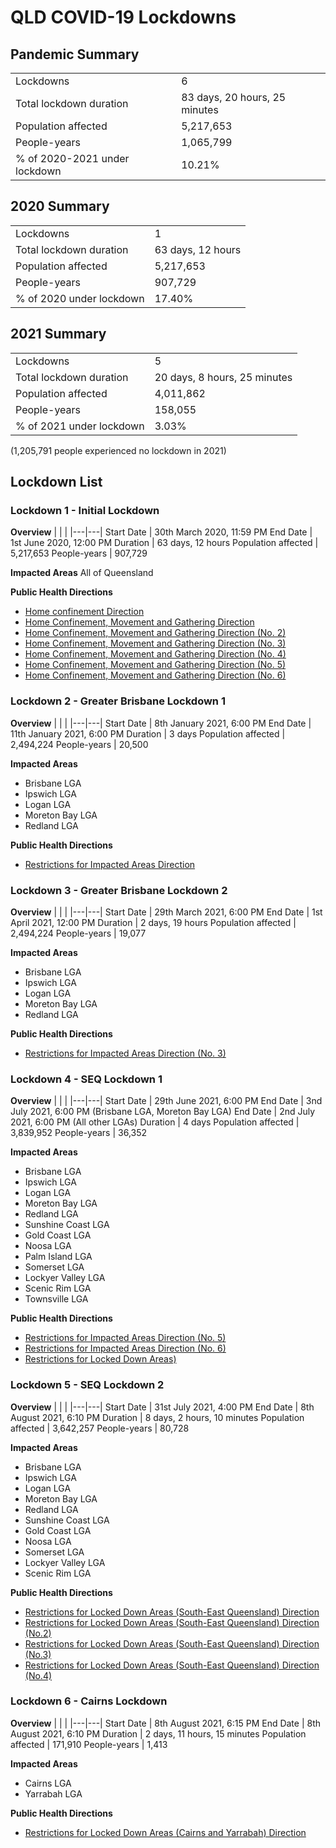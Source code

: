 # QLD COVID-19 Lockdowns

## Pandemic Summary

|   |   |
|---|---|
Lockdowns | 6
Total lockdown duration | 83 days, 20 hours, 25 minutes
Population affected | 5,217,653
People-years | 1,065,799
% of 2020-2021 under lockdown | 10.21%

## 2020 Summary

|   |   |
|---|---|
Lockdowns | 1
Total lockdown duration | 63 days, 12 hours
Population affected | 5,217,653
People-years | 907,729
% of 2020 under lockdown | 17.40%

## 2021 Summary

|   |   |
|---|---|
Lockdowns | 5
Total lockdown duration | 20 days, 8 hours, 25 minutes
Population affected | 4,011,862 
People-years | 158,055
% of 2021 under lockdown | 3.03%

(1,205,791 people experienced no lockdown in 2021)

## Lockdown List

### Lockdown 1 - Initial Lockdown

**Overview**
|   |   |
|---|---|
Start Date | 30th March 2020, 11:59 PM
End Date | 1st June 2020, 12:00 PM
Duration | 63 days, 12 hours
Population affected | 5,217,653
People-years | 907,729

**Impacted Areas**
All of Queensland

**Public Health Directions**
 * [Home confinement Direction](https://www.health.qld.gov.au/system-governance/legislation/cho-public-health-directions-under-expanded-public-health-act-powers/revoked/home-confinement-direction-1)
 * [Home Confinement, Movement and Gathering Direction](https://www.health.qld.gov.au/system-governance/legislation/cho-public-health-directions-under-expanded-public-health-act-powers/revoked/home-confinement-movement-gathering-direction-1)
 * [Home Confinement, Movement and Gathering Direction (No. 2)](https://www.health.qld.gov.au/system-governance/legislation/cho-public-health-directions-under-expanded-public-health-act-powers/revoked/home-confinement-movement-gathering-direction-2)
 * [Home Confinement, Movement and Gathering Direction (No. 3)](https://www.health.qld.gov.au/system-governance/legislation/cho-public-health-directions-under-expanded-public-health-act-powers/revoked/home-confinement-movement-gathering-direction-3)
 * [Home Confinement, Movement and Gathering Direction (No. 4)](https://www.health.qld.gov.au/system-governance/legislation/cho-public-health-directions-under-expanded-public-health-act-powers/revoked/home-confinement-movement-gathering-direction-4)
 * [Home Confinement, Movement and Gathering Direction (No. 5)](https://www.health.qld.gov.au/system-governance/legislation/cho-public-health-directions-under-expanded-public-health-act-powers/revoked/home-confinement-movement-gathering-direction-5)
 * [Home Confinement, Movement and Gathering Direction (No. 6)](https://www.health.qld.gov.au/system-governance/legislation/cho-public-health-directions-under-expanded-public-health-act-powers/revoked/home-confinement-movement-gathering-direction-6)

### Lockdown 2 - Greater Brisbane Lockdown 1

**Overview**
|   |   |
|---|---|
Start Date | 8th January 2021, 6:00 PM
End Date | 11th January 2021, 6:00 PM
Duration | 3 days
Population affected | 2,494,224
People-years | 20,500

**Impacted Areas**

 * Brisbane LGA
 * Ipswich LGA
 * Logan LGA
 * Moreton Bay LGA
 * Redland LGA

**Public Health Directions**
 * [Restrictions for Impacted Areas Direction](https://www.health.qld.gov.au/system-governance/legislation/cho-public-health-directions-under-expanded-public-health-act-powers/revoked/restrictions-impacted-areas)

### Lockdown 3 - Greater Brisbane Lockdown 2

**Overview**
|   |   |
|---|---|
Start Date | 29th March 2021, 6:00 PM
End Date | 1st April 2021, 12:00 PM
Duration | 2 days, 19 hours
Population affected | 2,494,224
People-years | 19,077

**Impacted Areas**

 * Brisbane LGA
 * Ipswich LGA
 * Logan LGA
 * Moreton Bay LGA
 * Redland LGA

**Public Health Directions**
 * [Restrictions for Impacted Areas Direction (No. 3)](https://www.health.qld.gov.au/system-governance/legislation/cho-public-health-directions-under-expanded-public-health-act-powers/revoked/restrictions-impacted-areas-3)

### Lockdown 4 - SEQ Lockdown 1

**Overview**
|   |   |
|---|---|
Start Date | 29th June 2021, 6:00 PM
End Date | 3nd July 2021, 6:00 PM (Brisbane LGA, Moreton Bay LGA)
End Date | 2nd July 2021, 6:00 PM (All other LGAs)
Duration | 4 days
Population affected | 3,839,952
People-years | 36,352

**Impacted Areas**

 * Brisbane LGA
 * Ipswich LGA
 * Logan LGA
 * Moreton Bay LGA
 * Redland LGA
 * Sunshine Coast LGA
 * Gold Coast LGA
 * Noosa LGA
 * Palm Island LGA
 * Somerset LGA
 * Lockyer Valley LGA
 * Scenic Rim LGA
 * Townsville LGA

**Public Health Directions**
 * [Restrictions for Impacted Areas Direction (No. 5)](https://www.health.qld.gov.au/system-governance/legislation/cho-public-health-directions-under-expanded-public-health-act-powers/revoked/restrictions-impacted-areas-5)
 * [Restrictions for Impacted Areas Direction (No. 6)](https://www.health.qld.gov.au/system-governance/legislation/cho-public-health-directions-under-expanded-public-health-act-powers/revoked/restrictions-impacted-areas4)
 * [Restrictions for Locked Down Areas)](https://www.health.qld.gov.au/system-governance/legislation/cho-public-health-directions-under-expanded-public-health-act-powers/revoked/revoked-restrictions-for-locked-down-areas)

### Lockdown 5 - SEQ Lockdown 2

**Overview**
|   |   |
|---|---|
Start Date | 31st July 2021, 4:00 PM
End Date | 8th August 2021, 6:10 PM
Duration | 8 days, 2 hours, 10 minutes
Population affected | 3,642,257
People-years | 80,728

**Impacted Areas**

 * Brisbane LGA
 * Ipswich LGA
 * Logan LGA
 * Moreton Bay LGA
 * Redland LGA
 * Sunshine Coast LGA
 * Gold Coast LGA
 * Noosa LGA
 * Somerset LGA
 * Lockyer Valley LGA
 * Scenic Rim LGA

**Public Health Directions**
 * [Restrictions for Locked Down Areas (South-East Queensland) Direction](https://www.health.qld.gov.au/system-governance/legislation/cho-public-health-directions-under-expanded-public-health-act-powers/revoked/restrictions-for-locked-down-areas-1)
 * [Restrictions for Locked Down Areas (South-East Queensland) Direction (No.2)](https://www.health.qld.gov.au/system-governance/legislation/cho-public-health-directions-under-expanded-public-health-act-powers/revoked/restrictions-for-locked-down-areas-2)
 * [Restrictions for Locked Down Areas (South-East Queensland) Direction (No.3)](https://www.health.qld.gov.au/system-governance/legislation/cho-public-health-directions-under-expanded-public-health-act-powers/revoked/restrictions-for-locked-down-areas-3)
 * [Restrictions for Locked Down Areas (South-East Queensland) Direction (No.4)](https://www.health.qld.gov.au/system-governance/legislation/cho-public-health-directions-under-expanded-public-health-act-powers/revoked/restrictions-for-locked-down-areas)

### Lockdown 6 - Cairns Lockdown

**Overview**
|   |   |
|---|---|
Start Date | 8th August 2021, 6:15 PM
End Date | 8th August 2021, 6:10 PM
Duration | 2 days, 11 hours, 15 minutes
Population affected | 171,910
People-years | 1,413

**Impacted Areas**

 * Cairns LGA
 * Yarrabah LGA

**Public Health Directions**
 * [Restrictions for Locked Down Areas (Cairns and Yarrabah) Direction](https://www.health.qld.gov.au/system-governance/legislation/cho-public-health-directions-under-expanded-public-health-act-powers/revoked/restrictions-for-locked-down-areas-cairns)